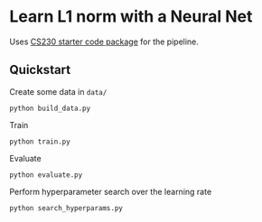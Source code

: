 # Learn L1 norm with a Neural Net

Uses [CS230 starter code package](https://cs230-stanford.github.io) for the pipeline.

## Quickstart

Create some data in `data/`

```
python build_data.py
```


Train

```
python train.py
```

Evaluate

```
python evaluate.py
```

Perform hyperparameter search over the learning rate


```
python search_hyperparams.py
```